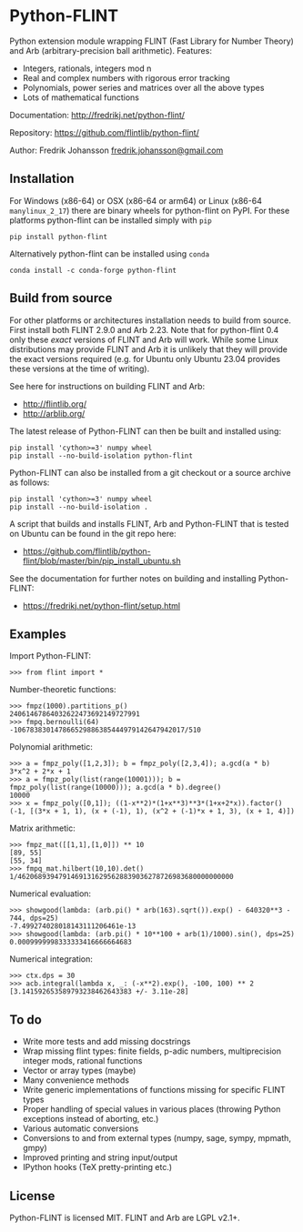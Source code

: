 Python-FLINT
============

Python extension module wrapping FLINT (Fast Library for Number Theory)
and Arb (arbitrary-precision ball arithmetic). Features:

* Integers, rationals, integers mod n
* Real and complex numbers with rigorous error tracking
* Polynomials, power series and matrices over all the above types
* Lots of mathematical functions

Documentation: http://fredrikj.net/python-flint/

Repository: https://github.com/flintlib/python-flint/

Author: Fredrik Johansson <fredrik.johansson@gmail.com>

Installation
------------

For Windows (x86-64) or OSX (x86-64 or arm64) or Linux (x86-64
`manylinux_2_17`) there are binary wheels for python-flint on PyPI. For these
platforms python-flint can be installed simply with `pip`

    pip install python-flint

Alternatively python-flint can be installed using `conda`

    conda install -c conda-forge python-flint

Build from source
-----------------

For other platforms or architectures installation needs to build from source.
First install both FLINT 2.9.0 and Arb 2.23. Note that for python-flint 0.4
only these *exact* versions of FLINT and Arb will work. While some Linux
distributions may provide FLINT and Arb it is unlikely that they will provide
the exact versions required (e.g. for Ubuntu only Ubuntu 23.04 provides these
versions at the time of writing).

See here for instructions on building FLINT and Arb:

* http://flintlib.org/
* http://arblib.org/

The latest release of Python-FLINT can then be built and installed using:

    pip install 'cython>=3' numpy wheel
    pip install --no-build-isolation python-flint

Python-FLINT can also be installed from a git checkout or a source archive
as follows:

    pip install 'cython>=3' numpy wheel
    pip install --no-build-isolation .

A script that builds and installs FLINT, Arb and Python-FLINT that is tested on
Ubuntu can be found in the git repo here:

* https://github.com/flintlib/python-flint/blob/master/bin/pip_install_ubuntu.sh

See the documentation for further notes on building and installing
Python-FLINT:

* https://fredrikj.net/python-flint/setup.html

Examples
-------------------------------------

Import Python-FLINT:

    >>> from flint import *

Number-theoretic functions:

    >>> fmpz(1000).partitions_p()
    24061467864032622473692149727991
    >>> fmpq.bernoulli(64)
    -106783830147866529886385444979142647942017/510

Polynomial arithmetic:

    >>> a = fmpz_poly([1,2,3]); b = fmpz_poly([2,3,4]); a.gcd(a * b)
    3*x^2 + 2*x + 1
    >>> a = fmpz_poly(list(range(10001))); b = fmpz_poly(list(range(10000))); a.gcd(a * b).degree()
    10000
    >>> x = fmpz_poly([0,1]); ((1-x**2)*(1+x**3)**3*(1+x+2*x)).factor()
    (-1, [(3*x + 1, 1), (x + (-1), 1), (x^2 + (-1)*x + 1, 3), (x + 1, 4)])

Matrix arithmetic:

    >>> fmpz_mat([[1,1],[1,0]]) ** 10
    [89, 55]
    [55, 34]
    >>> fmpq_mat.hilbert(10,10).det()
    1/46206893947914691316295628839036278726983680000000000

Numerical evaluation:

    >>> showgood(lambda: (arb.pi() * arb(163).sqrt()).exp() - 640320**3 - 744, dps=25)
    -7.499274028018143111206461e-13
    >>> showgood(lambda: (arb.pi() * 10**100 + arb(1)/1000).sin(), dps=25)
    0.0009999998333333416666664683

Numerical integration:

    >>> ctx.dps = 30
    >>> acb.integral(lambda x, _: (-x**2).exp(), -100, 100) ** 2
    [3.141592653589793238462643383 +/- 3.11e-28]

To do
-------------------------------------

* Write more tests and add missing docstrings
* Wrap missing flint types: finite fields, p-adic numbers, multiprecision integer mods, rational functions
* Vector or array types (maybe)
* Many convenience methods
* Write generic implementations of functions missing for specific FLINT types
* Proper handling of special values in various places (throwing Python exceptions instead of aborting, etc.)
* Various automatic conversions
* Conversions to and from external types (numpy, sage, sympy, mpmath, gmpy)
* Improved printing and string input/output
* IPython hooks (TeX pretty-printing etc.)

License
------------

Python-FLINT is licensed MIT. FLINT and Arb are LGPL v2.1+.
